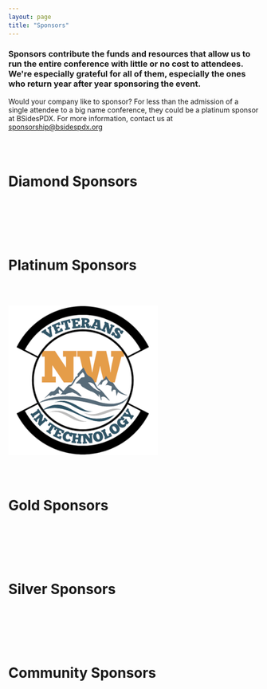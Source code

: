 ```yaml
---
layout: page
title: "Sponsors"
---
```

<h3>Sponsors contribute the funds and resources that allow us to run the entire conference with little or no cost to attendees. We're especially grateful for all of them, especially the ones who return year after year sponsoring the event.</h3>
<p>
Would your company like to sponsor? For less than the admission of a single attendee to a big name conference, they could be a platinum sponsor at BSidesPDX. For more information, contact us at <a href="mailto:sponsorship@bsidespdx.org">sponsorship@bsidespdx.org</a>
<p>&nbsp;</p>
<div class="row">
  <div class="columns small-12"><h1 class="center-text"><strong>Diamond Sponsors</strong></h1></div>
</div>
<p>&nbsp;</p>
<div class="row">
  <!--Diamond Sponsor logos go here -->
</div>
<p>&nbsp;</p>
<div class="row">
  <div class="columns small-12"><h1 class="center-text"><strong>Platinum Sponsors</strong></h1></div>
</div>
<p>&nbsp;</p>
<div class="row">
  <!--Platinum Sponsor logos go here -->
  <div class="columns small-6"><img src="/images/2023/web-logos/nwvit.png" alt="" class="center"/></div>
</div>
<p>&nbsp;</p>
<div class="row">
  <div class="columns small-12"><h1 class="center-text"><strong>Gold Sponsors</strong></h1></div>
</div>
<p>&nbsp;</p>
<div class="row">
  <!--Gold Sponsor logos go here -->
</div>
<p>&nbsp;</p>
<div class="row">
  <div class="columns small-12"><h1 class="center-text"><strong>Silver Sponsors</strong></h1></div>
</div>
<p>&nbsp;</p>
<div class="row">
  <!--Silver Sponsor logos go here -->
</div>
<p>&nbsp;</p>
<div class="row">
  <div class="columns small-12"><h1 class="center-text"><strong>Community Sponsors</strong></h1></div>
</div>
<p>&nbsp;</p>
<div class="row">
  <!--Community Sponsor logos go here -->
</div>